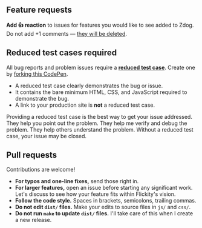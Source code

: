 ## Feature requests

**Add 👍 reaction** to issues for features you would like to see added to Zdog. Do not add +1 comments — [they will be deleted](https://metafizzy.co/blog/use-github-reactions-delete-plus-1-comments/).

## Reduced test cases required

All bug reports and problem issues require a [**reduced test case**](https://css-tricks.com/reduced-test-cases/). Create one by [forking this CodePen](https://codepen.io/desandro/pen/xNLWwG).

+ A reduced test case clearly demonstrates the bug or issue.
+ It contains the bare minimum HTML, CSS, and JavaScript required to demonstrate the bug.
+ A link to your production site is **not** a reduced test case.

Providing a reduced test case is the best way to get your issue addressed. They help you point out the problem. They help me verify and debug the problem. They help others understand the problem. Without a reduced test case, your issue may be closed.

## Pull requests

Contributions are welcome! 

+ **For typos and one-line fixes,** send those right in.
+ **For larger features,** open an issue before starting any significant work. Let's discuss to see how your feature fits within Flickity's vision.
+ **Follow the code style.** Spaces in brackets, semicolons, trailing commas.
+ **Do not edit `dist/` files.** Make your edits to source files in `js/` and `css/`.
+ **Do not run `make` to update `dist/` files.** I'll take care of this when I create a new release.
